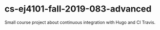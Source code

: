# cs-ej4101-fall-2019-083-advanced

Small course project about continuous integration with Hugo and CI Travis.

